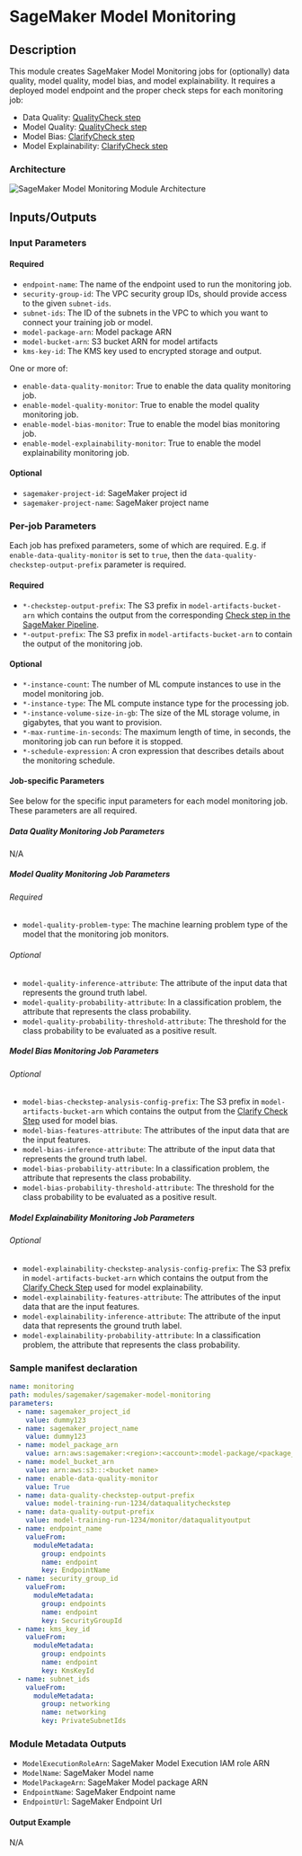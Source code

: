 # SageMaker Model Monitoring

## Description

This module creates SageMaker Model Monitoring jobs for (optionally) data quality, model quality,
model bias, and model explainability. It requires a deployed model endpoint and the proper check steps
for each monitoring job:

* Data Quality: [QualityCheck step](https://docs.aws.amazon.com/sagemaker/latest/dg/build-and-manage-steps.html#step-type-quality-check)
* Model Quality: [QualityCheck step](https://docs.aws.amazon.com/sagemaker/latest/dg/build-and-manage-steps.html#step-type-quality-check)
* Model Bias: [ClarifyCheck step](https://docs.aws.amazon.com/sagemaker/latest/dg/build-and-manage-steps.html#step-type-clarify-check)
* Model Explainability: [ClarifyCheck step](https://docs.aws.amazon.com/sagemaker/latest/dg/build-and-manage-steps.html#step-type-clarify-check)

### Architecture

![SageMaker Model Monitoring Module Architecture](docs/_static/sagemaker-model-monitoring-module-architecture.png "SageMaker Model Monitoring Module Architecture")

## Inputs/Outputs

### Input Parameters

#### Required

- `endpoint-name`: The name of the endpoint used to run the monitoring job.
- `security-group-id`: The VPC security group IDs, should provide access to the given `subnet-ids`.
- `subnet-ids`: The ID of the subnets in the VPC to which you want to connect your training job or model.
- `model-package-arn`: Model package ARN
- `model-bucket-arn`: S3 bucket ARN for model artifacts
- `kms-key-id`: The KMS key used to encrypted storage and output.

One or more of:

- `enable-data-quality-monitor`: True to enable the data quality monitoring job.
- `enable-model-quality-monitor`: True to enable the model quality monitoring job.
- `enable-model-bias-monitor`: True to enable the model bias monitoring job.
- `enable-model-explainability-monitor`: True to enable the model explainability monitoring job.

#### Optional

- `sagemaker-project-id`: SageMaker project id
- `sagemaker-project-name`: SageMaker project name

### Per-job Parameters

Each job has prefixed parameters, some of which are required. E.g. if
`enable-data-quality-monitor` is set to `true`, then the
`data-quality-checkstep-output-prefix` parameter is required.

#### Required

- `*-checkstep-output-prefix`: The S3 prefix in `model-artifacts-bucket-arn` which contains the output from the corresponding [Check step in the SageMaker Pipeline](https://docs.aws.amazon.com/sagemaker/latest/dg/build-and-manage-steps.html#build-and-manage-steps-types).
- `*-output-prefix`: The S3 prefix in `model-artifacts-bucket-arn` to contain the output of the monitoring job.

#### Optional

- `*-instance-count`: The number of ML compute instances to use in the model monitoring job. 
- `*-instance-type`: The ML compute instance type for the processing job.
- `*-instance-volume-size-in-gb`: The size of the ML storage volume, in gigabytes, that you want to provision.
- `*-max-runtime-in-seconds`: The maximum length of time, in seconds, the monitoring job can run before it is stopped.
- `*-schedule-expression`: A cron expression that describes details about the monitoring schedule.

#### Job-specific Parameters

See below for the specific input parameters for each model monitoring
job. These parameters are all required.

##### Data Quality Monitoring Job Parameters

N/A

##### Model Quality Monitoring Job Parameters

###### Required

- `model-quality-problem-type`: The machine learning problem type of the model that the monitoring job monitors.

###### Optional

- `model-quality-inference-attribute`: The attribute of the input data that represents the ground truth label.
- `model-quality-probability-attribute`: In a classification problem, the attribute that represents the class probability.
- `model-quality-probability-threshold-attribute`: The threshold for the class probability to be evaluated as a positive result.

##### Model Bias Monitoring Job Parameters

###### Optional

- `model-bias-checkstep-analysis-config-prefix`: The S3 prefix in `model-artifacts-bucket-arn` which contains the output from the [Clarify Check Step](https://docs.aws.amazon.com/sagemaker/latest/dg/build-and-manage-steps.html#step-type-clarify-check) used for model bias.
- `model-bias-features-attribute`: The attributes of the input data that are the input features.
- `model-bias-inference-attribute`: The attribute of the input data that represents the ground truth label.
- `model-bias-probability-attribute`: In a classification problem, the attribute that represents the class probability.
- `model-bias-probability-threshold-attribute`: The threshold for the class probability to be evaluated as a positive result.

##### Model Explainability Monitoring Job Parameters

###### Optional

- `model-explainability-checkstep-analysis-config-prefix`: The S3 prefix in `model-artifacts-bucket-arn` which contains the output from the [Clarify Check Step](https://docs.aws.amazon.com/sagemaker/latest/dg/build-and-manage-steps.html#step-type-clarify-check) used for model explainability.
- `model-explainability-features-attribute`: The attributes of the input data that are the input features.
- `model-explainability-inference-attribute`: The attribute of the input data that represents the ground truth label.
- `model-explainability-probability-attribute`: In a classification problem, the attribute that represents the class probability.

### Sample manifest declaration

```yaml
name: monitoring
path: modules/sagemaker/sagemaker-model-monitoring
parameters:
  - name: sagemaker_project_id
    value: dummy123
  - name: sagemaker_project_name
    value: dummy123
  - name: model_package_arn
    value: arn:aws:sagemaker:<region>:<account>:model-package/<package_name>/1
  - name: model_bucket_arn
    value: arn:aws:s3:::<bucket name>
  - name: enable-data-quality-monitor
    value: True
  - name: data-quality-checkstep-output-prefix
    value: model-training-run-1234/dataqualitycheckstep
  - name: data-quality-output-prefix
    value: model-training-run-1234/monitor/dataqualityoutput
  - name: endpoint_name
    valueFrom:
      moduleMetadata:
        group: endpoints
        name: endpoint
        key: EndpointName
  - name: security_group_id
    valueFrom:
      moduleMetadata:
        group: endpoints
        name: endpoint
        key: SecurityGroupId
  - name: kms_key_id
    valueFrom:
      moduleMetadata:
        group: endpoints
        name: endpoint
        key: KmsKeyId
  - name: subnet_ids
    valueFrom:
      moduleMetadata:
        group: networking
        name: networking
        key: PrivateSubnetIds
```

### Module Metadata Outputs

- `ModelExecutionRoleArn`: SageMaker Model Execution IAM role ARN
- `ModelName`: SageMaker Model name
- `ModelPackageArn`: SageMaker Model package ARN
- `EndpointName`: SageMaker Endpoint name
- `EndpointUrl`: SageMaker Endpoint Url

#### Output Example

N/A
